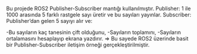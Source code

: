 Bu projede ROS2 Publisher-Subscriber mantığı kullanılmıştır.
Publisher: 1 ile 1000 arasında 5 farklı rastgele sayı üretir ve bu sayıları yayınlar.
Subscriber: Publisher’dan gelen 5 sayıyı alır ve:

-Bu sayıların kaç tanesinin çift olduğunu,
-Sayıların toplamını,
-Sayıların ortalamasını hesaplayıp ekrana yazdırır.
=> Bu sayede ROS2 üzerinde basit bir Publisher-Subscriber iletişim örneği gerçekleştirilmiştir.
